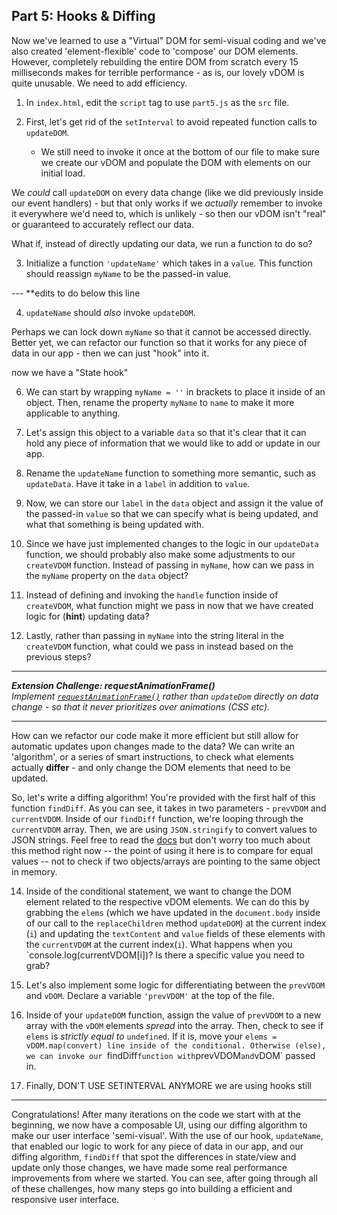 ## Part 5: Hooks & Diffing

Now we've learned to use a "Virtual" DOM for semi-visual coding and we've also created 'element-flexible' code to 'compose' our DOM elements. However, completely rebuilding the entire DOM from scratch every 15 milliseconds makes for terrible performance - as is, our lovely vDOM is quite unusable. We need to add efficiency.

1. In `index.html`, edit the `script` tag to use `part5.js` as the `src` file.

2. First, let's get rid of the `setInterval` to avoid repeated function calls to `updateDOM`.
   - We still need to invoke it once at the bottom of our file to make sure we create our vDOM and populate the DOM with elements on our initial load.

We _could_ call `updateDOM` on every data change (like we did previously inside our event handlers) - but that only works if we _actually_ remember to invoke it everywhere we'd need to, which is unlikely - so then our vDOM isn't "real" or guaranteed to accurately reflect our data.

What if, instead of directly updating our data, we run a function to do so?

3. Initialize a function `'updateName'` which takes in a `value`. This function should reassign `myName` to be the passed-in value.

--- \*\*edits to do below this line

4. `updateName` should _also_ invoke `updateDOM`.

Perhaps we can lock down `myName` so that it cannot be accessed directly. Better yet, we can refactor our function so that it works for any piece of data in our app - then we can just "hook" into it.

now we have a "State hook"

6. We can start by wrapping `myName = ''` in brackets to place it inside of an object. Then, rename the property `myName` to `name` to make it more applicable to anything.

7. Let's assign this object to a variable `data` so that it's clear that it can hold any piece of information that we would like to add or update in our app.

8. Rename the `updateName` function to something more semantic, such as `updateData`. Have it take in a `label` in addition to `value`.

9. Now, we can store our `label` in the `data` object and assign it the value of the passed-in `value` so that we can specify what is being updated, and what that something is being updated with.

10. Since we have just implemented changes to the logic in our `updateData` function, we should probably also make some adjustments to our `createVDOM` function. Instead of passing in `myName`, how can we pass in the `myName` property on the `data` object?

11. Instead of defining and invoking the `handle` function inside of `createVDOM`, what function might we pass in now that we have created logic for (**hint**) updating data?

12. Lastly, rather than passing in `myName` into the string literal in the `createVDOM` function, what could we pass in instead based on the previous steps?

---

**_Extension Challenge: requestAnimationFrame()_** <br/>
_Implement [`requestAnimationFrame()`](https://developer.mozilla.org/en-US/docs/Web/API/window/requestAnimationFrame) rather than `updateDom` directly on data change - so that it never prioritizes over animations (CSS etc)._

---

How can we refactor our code make it more efficient but still allow for automatic updates upon changes made to the data? We can write an 'algorithm', or a series of smart instructions, to check what elements actually **differ** - and only change the DOM elements that need to be updated.

So, let's write a diffing algorithm! You're provided with the first half of this function `findDiff`. As you can see, it takes in two parameters - `prevVDOM` and `currentVDOM`. Inside of our `findDiff` function, we're looping through the `currentVDOM` array. Then, we are using `JSON.stringify` to convert values to JSON strings. Feel free to read the [docs](https://developer.mozilla.org/en-US/docs/Web/JavaScript/Reference/Global_Objects/JSON/stringify) but don't worry too much about this method right now -- the point of using it here is to compare for equal values -- not to check if two objects/arrays are pointing to the same object in memory.

14. Inside of the conditional statement, we want to change the DOM element related to the respective vDOM elements. We can do this by grabbing the `elems` (which we have updated in the `document.body` inside of our call to the `replaceChildren` method `updateDOM`) at the current index (`i`) and updating the `textContent` and `value` fields of these elements with the `currentVDOM` at the current index(`i`). What happens when you `console.log(currentVDOM[i])? Is there a specific value you need to grab?

15. Let's also implement some logic for differentiating between the `prevVDOM` and `vDOM`. Declare a variable `'prevVDOM'` at the top of the file.

16. Inside of your `updateDOM` function, assign the value of `prevVDOM` to a new array with the `vDOM` elements _spread_ into the array. Then, check to see if `elems` is _strictly equal to_ `undefined`. If it is, move your `elems = vDOM.map(convert) line inside of the conditional. Otherwise (else), we can invoke our `findDiff`function with`prevVDOM`and`vDOM` passed in.

17. Finally, DON'T USE SETINTERVAL ANYMORE we are using hooks still

---

Congratulations! After many iterations on the code we start with at the beginning, we now have a composable UI, using our diffing algorithm to make our user interface 'semi-visual'. With the use of our hook, `updateName`, that enabled our logic to work for any piece of data in our app, and our diffing algorithm, `findDiff` that spot the differences in state/view and update only those changes, we have made some real performance improvements from where we started. You can see, after going through all of these challenges, how many steps go into building a efficient and responsive user interface.

